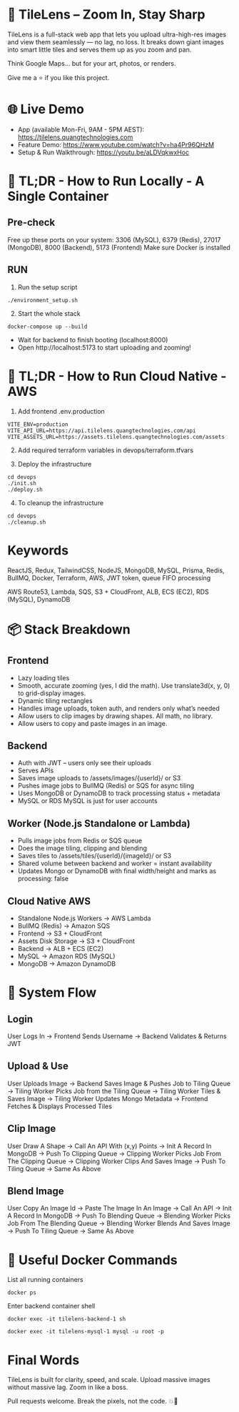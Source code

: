 # 🧩 TileLens – Zoom In, Stay Sharp

TileLens is a full-stack web app that lets you upload ultra-high-res images and view them seamlessly — no lag, no loss. It breaks down giant images into smart little tiles and serves them up as you zoom and pan.

Think Google Maps... but for your art, photos, or renders.

Give me a ⭐️ if you like this project.

# 🌐 Live Demo

- App (available Mon-Fri, 9AM - 5PM AEST): https://tilelens.quangtechnologies.com
- Feature Demo: https://www.youtube.com/watch?v=ha4Pr96QHzM
- Setup & Run Walkthrough: https://youtu.be/aLDVqkwxHoc

# 🚀 TL;DR - How to Run Locally - A Single Container

## Pre-check 

Free up these ports on your system:
3306 (MySQL), 6379 (Redis), 27017 (MongoDB), 8000 (Backend), 5173 (Frontend)
Make sure Docker is installed

## RUN 

1. Run the setup script

`./environment_setup.sh`

2. Start the whole stack

`docker-compose up --build`

- Wait for backend to finish booting (localhost:8000)
- Open http://localhost:5173 to start uploading and zooming!

# 🚀 TL;DR - How to Run Cloud Native - AWS

1. Add frontend .env.production

```
VITE_ENV=production
VITE_API_URL=https://api.tilelens.quangtechnologies.com/api
VITE_ASSETS_URL=https://assets.tilelens.quangtechnologies.com/assets
```

2. Add required terraform variables in devops/terraform.tfvars

3. Deploy the infrastructure

```
cd devops
./init.sh
./deploy.sh
```

4. To cleanup the infrastructure

```
cd devops
./cleanup.sh
```

# Keywords

ReactJS, Redux, TailwindCSS, NodeJS, MongoDB, MySQL, Prisma, Redis, BullMQ, Docker, Terraform, AWS, JWT token, queue FIFO processing

AWS Route53, Lambda, SQS, S3 + CloudFront, ALB, ECS (EC2), RDS (MySQL), DynamoDB

# 📦 Stack Breakdown

## Frontend 

- Lazy loading tiles
- Smooth, accurate zooming (yes, I did the math). Use translate3d(x, y, 0) to grid-display images.
- Dynamic tiling rectangles
- Handles image uploads, token auth, and renders only what’s needed
- Allow users to clip images by drawing shapes. All math, no library.
- Allow users to copy and paste images in an image.

## Backend

- Auth with JWT – users only see their uploads
- Serves APIs
- Saves image uploads to /assets/images/{userId}/ or S3
- Pushes image jobs to BullMQ (Redis) or SQS for async tiling
- Uses MongoDB or DynamoDB to track processing status + metadata
- MySQL or RDS MySQL is just for user accounts

## Worker (Node.js Standalone or Lambda)

- Pulls image jobs from Redis or SQS queue
- Does the image tiling, clipping and blending
- Saves tiles to /assets/tiles/{userId}/{imageId}/ or S3
- Shared volume between backend and worker = instant availability
- Updates Mongo or DynamoDB with final width/height and marks as processing: false

## Cloud Native AWS

- Standalone Node.js Workers -> AWS Lambda
- BullMQ (Redis) -> Amazon SQS
- Frontend -> S3 + CloudFront
- Assets Disk Storage -> S3 + CloudFront
- Backend -> ALB + ECS (EC2)
- MySQL -> Amazon RDS (MySQL)
- MongoDB -> Amazon DynamoDB

# 🔁 System Flow

## Login

User Logs In -> Frontend Sends Username -> Backend Validates & Returns JWT

## Upload & Use

User Uploads Image -> Backend Saves Image & Pushes Job to Tiling Queue
-> Tiling Worker Picks Job from the Tiling Queue -> Tiling Worker Tiles & Saves Image
-> Tiling Worker Updates Mongo Metadata -> Frontend Fetches & Displays Processed Tiles

## Clip Image

User Draw A Shape -> Call An API With (x,y) Points -> Init A Record In MongoDB -> Push To Clipping Queue
-> Clipping Worker Picks Job From The Clipping Queue -> Clipping Worker Clips And Saves Image -> Push To Tiling Queue
-> Same As Above 

## Blend Image

User Copy An Image Id -> Paste The Image In An Image -> Call An API -> Init A Record In MongoDB -> Push To Blending Queue
-> Blending Worker Picks Job From The Blending Queue -> Blending Worker Blends And Saves Image -> Push To Tiling Queue
-> Same As Above 

# 🧪 Useful Docker Commands

List all running containers

`docker ps`

Enter backend container shell

`docker exec -it tilelens-backend-1 sh`

`docker exec -it tilelens-mysql-1 mysql -u root -p`

# Final Words

TileLens is built for clarity, speed, and scale.
Upload massive images without massive lag. Zoom in like a boss.

Pull requests welcome. Break the pixels, not the code. 💥🧠
